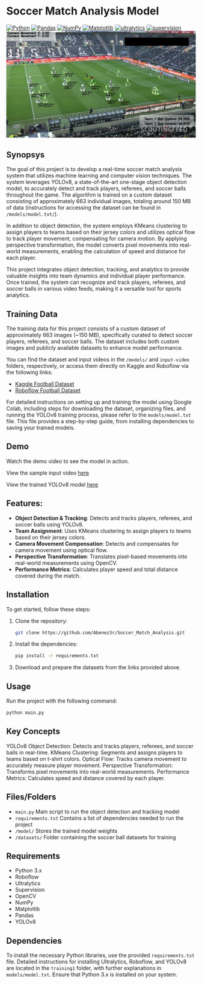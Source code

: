 # Soccer Match Analysis Model
<a href="#"><img alt="Python" src="https://img.shields.io/badge/Python-013243.svg?logo=python&logoColor=white"></a>
<a href="#"><img alt="Pandas" src="https://img.shields.io/badge/Pandas-150458.svg?logo=pandas&logoColor=white"></a>
<a href="#"><img alt="NumPy" src="https://img.shields.io/badge/Numpy-2a4d69.svg?logo=numpy&logoColor=white"></a>
<a href="#"><img alt="Matplotlib" src="https://img.shields.io/badge/Matplotlib-8DF9C1.svg?logo=matplotlib&logoColor=white"></a>
<a href="#"><img alt="ultralytics" src="https://img.shields.io/badge/ultralytics-65A9A8.svg?logo=ultralytics&logoColor=white"></a>
<a href="#"><img alt="supervision" src="https://img.shields.io/badge/supervision-adcbe3.svg?logo=supervision&logoColor=white"></a>
![Screenshot](image.png)

## Synopsys 

The goal of this project is to develop a real-time soccer match analysis system that utilizes machine learning and computer vision techniques. The system leverages YOLOv8, a state-of-the-art one-stage object detection model, to accurately detect and track players, referees, and soccer balls throughout the game. The algorithm is trained on a custom dataset consisting of approximately 663 individual images, totaling around 150 MB of data (instructions for accessing the dataset can be found in ```/models/model.txt/```). 

In addition to object detection, the system employs KMeans clustering to assign players to teams based on their jersey colors and utilizes optical flow to track player movement, compensating for camera motion. By applying perspective transformation, the model converts pixel movements into real-world measurements, enabling the calculation of speed and distance for each player.

This project integrates object detection, tracking, and analytics to provide valuable insights into team dynamics and individual player performance. Once trained, the system can recognize and track players, referees, and soccer balls in various video feeds, making it a versatile tool for sports analytics.

## Training Data

The training data for this project consists of a custom dataset of approximately 663 images (~150 MB), specifically curated to detect soccer players, referees, and soccer balls. The dataset includes both custom images and publicly available datasets to enhance model performance.

You can find the dataset and input videos in the `/models/` and `input-video` folders, respectively, or access them directly on Kaggle and Roboflow via the following links:

- [Kaggle Football Dataset](https://www.kaggle.com/competitions/dfl-bundesliga-data-shootout/data?select=clips)
- [Roboflow Football Dataset](https://universe.roboflow.com/roboflow-jvuqo/football-players-detection-3zvbc/dataset/1)
  
For detailed instructions on setting up and training the model using Google Colab, including steps for downloading the dataset, organizing files, and running the YOLOv8 training process, please refer to the `models/model.txt` file. This file provides a step-by-step guide, from installing dependencies to saving your trained models.


## Demo
Watch the demo video to see the model in action.

View the sample input video [here](https://drive.google.com/file/d/1t6agoqggZKx6thamUuPAIdN_1zR9v9S_/view)

View the trained YOLOv8 model [here](https://drive.google.com/file/d/1nh3rMsx0ugfTBFWxFbUlE5Rf8tcbPa1j/view?usp=sharing)

## Features:

- **Object Detection & Tracking**: Detects and tracks players, referees, and soccer balls using YOLOv8.
- **Team Assignment**: Uses KMeans clustering to assign players to teams based on their jersey colors.
- **Camera Movement Compensation**: Detects and compensates for camera movement using optical flow.
- **Perspective Transformation**: Translates pixel-based movements into real-world measurements using OpenCV.
- **Performance Metrics**: Calculates player speed and total distance covered during the match.

## Installation
To get started, follow these steps:

1. Clone the repository:
    ```bash
    git clone https://github.com/Abenez3r/Soccer_Match_Analysis.git
    ```

2. Install the dependencies:
    ```bash
    pip install -r requirements.txt
    ```

3. Download and prepare the datasets from the links provided above.

## Usage
Run the project with the following command:

```bash
python main.py
```

## Key Concepts
YOLOv8 Object Detection: Detects and tracks players, referees, and soccer balls in real-time.
KMeans Clustering: Segments and assigns players to teams based on t-shirt colors.
Optical Flow: Tracks camera movement to accurately measure player movement.
Perspective Transformation: Transforms pixel movements into real-world measurements.
Performance Metrics: Calculates speed and distance covered by each player.

## Files/Folders
- `main.py`            Main script to run the object detection and tracking model
- `requirements.txt`   Contains a list of dependencies needed to run the project
- `/model/`            Stores the trained model weights
- `/datasets/`         Folder containing the soccer ball datasets for training

## Requirements
- Python 3.x
- Roboflow
- Ultralytics
- Supervision
- OpenCV
- NumPy
- Matplotlib
- Pandas
- YOLOv8

## Dependencies
To install the necessary Python libraries, use the provided `requirements.txt` file. Detailed instructions for installing Ultralytics, Roboflow, and YOLOv8 are located in the `training1` folder, with further explanations in `models/model.txt`. Ensure that Python 3.x is installed on your system.

